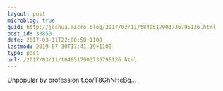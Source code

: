 ```yaml
---
layout: post
microblog: true
guid: http://joshua.micro.blog/2017/03/11/t840517903736795136.html
post_id: 33850
date: 2017-03-11T22:00:58+1100
lastmod: 2019-07-30T17:41:19+1100
type: post
url: /2017/03/11/t840517903736795136.html
---
```

Unpopular by profession [t.co/T8GhNHeBq...](https://t.co/T8GhNHeBqA)
